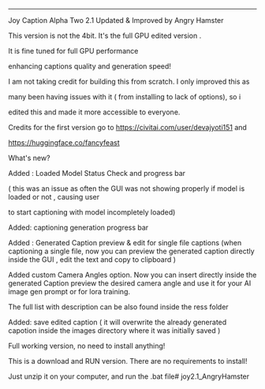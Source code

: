 ---
Joy Caption Alpha Two 2.1 Updated & Improved by Angry Hamster

This version is not the 4bit. It's the full GPU edited version . 

It is fine tuned for full GPU performance

enhancing captions quality and generation speed!

I am not taking credit for building this from scratch. I only improved this as 

many been having issues with it ( from installing to lack of options), so i 

edited this and made it more accessible to everyone.

Credits for the first version go to https://civitai.com/user/devajyoti151 and

https://huggingface.co/fancyfeast

What's new?

Added : Loaded Model Status Check and progress bar

( this was an issue as often the GUI was not showing properly if model is loaded or not , causing user

to start captioning with model incompletely loaded)

Added: captioning generation progress bar

Added : Generated Caption preview & edit for single file captions (when captioning a single file, now you can preview the generated caption directly inside the GUI , edit the text and copy to clipboard )

Added custom Camera Angles option. Now you can insert directly inside the generated Caption preview the desired camera angle and use it for your AI image gen prompt or for lora training.

The full list with description can be also found inside the ress folder

Added: save edited caption ( it will overwrite the already generated capotion inside the images directory where it was initially saved )

Full working version, no need to install anything!

This is a download and RUN version. There are no requirements to install!

Just unzip it on your computer, and run the .bat file#   j o y 2 . 1 _ A n g r y H a m s t e r  
 